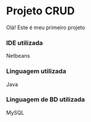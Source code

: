 # Projeto CRUD #

Olá! Este é meu primeiro projeto

### IDE utilizada ###

Netbeans

### Linguagem utilizada ### 

Java

### Linguagem de BD utilizada ###

MySQL